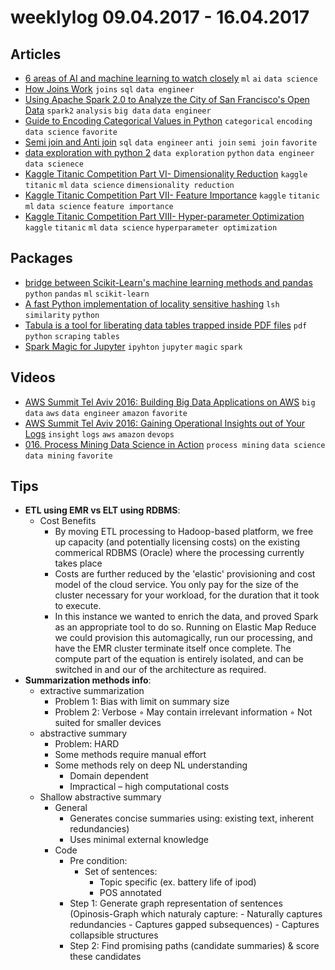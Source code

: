 # weeklylog 09.04.2017 - 16.04.2017

## Articles
- [6 areas of AI and machine learning to watch closely](https://medium.com/@NathanBenaich/6-areas-of-artificial-intelligence-to-watch-closely-673d590aa8aa#.w3j7frclx) `ml` `ai` `data science`
- [How Joins Work](https://periscopedata.com/blog//how-joins-work.html?utm_campaign=Revue%20newsletter&utm_medium=Newsletter&utm_source=revue) `joins` `sql` `data engineer`
- [Using Apache Spark 2.0 to Analyze the City of San Francisco's Open Data](https://www.youtube.com/watch?v=K14plpZgy_c) `spark2` `analysis` `big data` `data engineer`
- [Guide to Encoding Categorical Values in Python](http://pbpython.com/categorical-encoding.html) `categorical` `encoding` `data science` `favorite`
- [Semi join and Anti join](https://blog.jooq.org/2015/10/13/semi-join-and-anti-join-should-have-its-own-syntax-in-sql/) `sql` `data engineer` `anti join` `semi join` `favorite`
- [data exploration with python 2](http://blog.districtdatalabs.com/data-exploration-with-python-2) `data exploration` `python` `data engineer` `data scienece`
- [Kaggle Titanic Competition Part VI- Dimensionality Reduction](http://www.ultravioletanalytics.com/2014/11/26/kaggle-titanic-competition-part-vi-dimensionality-reduction/) `kaggle` `titanic` `ml` `data science` `dimensionality reduction` 
- [Kaggle Titanic Competition Part VII- Feature Importance](http://www.ultravioletanalytics.com/2014/12/01/kaggle-titanic-competition-part-vii-random-forests-and-feature-importance/) `kaggle` `titanic` `ml` `data science` `feature importance` 
- [Kaggle Titanic Competition Part VIII- Hyper-parameter Optimization](http://www.ultravioletanalytics.com/2014/12/03/kaggle-titanic-competition-part-viii-hyperparameter-optimization/) `kaggle` `titanic` `ml` `data science` `hyperparameter optimization`


## Packages
- [bridge between Scikit-Learn's machine learning methods and pandas](https://github.com/paulgb/sklearn-pandas/blob/master/README.rst) `python` `pandas` `ml` `scikit-learn`
- [A fast Python implementation of locality sensitive hashing](https://github.com/kayzhu/LSHash) `lsh` `similarity` `python`
- [Tabula is a tool for liberating data tables trapped inside PDF files](https://github.com/tabulapdf/tabula) `pdf` `python` `scraping` `tables`
- [Spark Magic for Jupyter](https://github.com/jupyter-incubator/sparkmagic) `ipyhton` `jupyter` `magic` `spark` 


## Videos
- [AWS Summit Tel Aviv 2016: Building Big Data Applications on AWS](https://www.youtube.com/watch?v=B6vtyXYsb-w&list=PLhr1KZpdzukfwJ-T-43QC8MLoE7gOJa6Y&app=desktop) `big data` `aws` `data engineer` `amazon` `favorite`  
- [AWS Summit Tel Aviv 2016: Gaining Operational Insights out of Your Logs](https://www.youtube.com/watch?v=YN1SxzPHdq4&list=PLhr1KZpdzukfwJ-T-43QC8MLoE7gOJa6Y&index=11) `insight` `logs` `aws` `amazon` `devops` 
- [016. Process Mining Data Science in Action](https://www.youtube.com/watch?v=kIeLaNzw9hI) `process mining` `data science` `data mining` `favorite` 


## Tips
- **ETL using EMR vs ELT using RDBMS**:
    - Cost Benefits
        * By moving ETL processing to Hadoop-based platform, we free up capacity (and potentially licensing costs) on the existing commerical RDBMS (Oracle) where the processing currently takes place
        * Costs are further reduced by the 'elastic' provisioning and cost model of the cloud service. You only pay for the size of the cluster necessary for your workload, for the duration that it took to execute.
        * In this instance we wanted to enrich the data, and proved Spark as an appropriate tool to do so. Running on Elastic Map Reduce we could provision this automagically, run our processing, and have the EMR cluster terminate itself once complete. The compute part of the equation is entirely isolated, and can be switched in and our of the architecture as required.
- **Summarization methods info**:
    - extractive summarization 
        - Problem 1: Bias with limit on summary size
        - Problem 2: Verbose
            ◦ May contain irrelevant information
            ◦ Not suited for smaller devices
    - abstractive summary
        - Problem: HARD
        - Some methods require manual effort 
        - Some methods rely on deep NL understanding 
            - Domain dependent
            - Impractical – high computational costs
    - Shallow abstractive summary 
        - General
            - Generates concise summaries using: existing text, inherent redundancies) 		
            - Uses minimal external knowledge
        - Code
            - Pre condition:
                - Set of sentences:
                    - Topic specific (ex. battery life of ipod)
                    - POS annotated
            - Step 1: Generate graph representation of sentences (Opinosis-Graph which naturaly capture:
                    - Naturally captures redundancies
                    - Captures gapped subsequences)
                    - Captures collapsible structures
            - Step 2: Find promising paths (candidate summaries) & score these candidates
            
